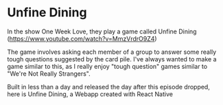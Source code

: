 # Unfine Dining

In the show One Week Love, they play a game called Unfine Dining (https://www.youtube.com/watch?v=MmzVrdrO9Z4)

The game involves asking each member of a group to answer some really tough questions suggested by the card pile.
I've always wanted to make a game similar to this, as I really enjoy "tough question" games similar to "We're Not Really Strangers".

Built in less than a day and released the day after this episode dropped, here is Unfine Dining, a Webapp created with React Native
